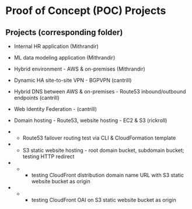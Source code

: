 # Proof of Concept (POC) Projects

## Projects (corresponding folder)

* Internal HR application (Mithrandir)
* ML data modeling application (Mithrandir)
* Hybrid environment - AWS & on-premises (Mithrandir)

* Dynamic HA site-to-site VPN - BGPVPN (cantrill)
* Hybrid DNS between AWS & on-premises - Route53 inbound/outbound endpoints (cantrill)
* Web Identity Federation - (cantrill)

* Domain hosting - Route53, website hosting - EC2 & S3 (rickroll)
* * Route53 failover routing test via CLI & CloudFormation template
* * S3 static website hosting - root domain bucket, subdomain bucket; testing HTTP redirect
*   * * testing CloudFront distribution domain name URL with S3 static website bucket as origin
*   * * testing CloudFront OAI on S3 static website bucket as origin
